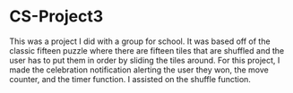 # CS-Project3
This was a project I did with a group for school. It was based off of the classic fifteen puzzle where there are fifteen tiles that are shuffled and the user has to put them in order by sliding the tiles around. For this project, I made the celebration notification alerting the user they won, the move counter, and the timer function. I assisted on the shuffle function.
